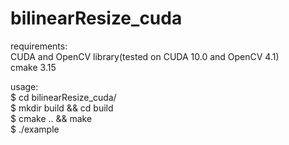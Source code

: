 # bilinearResize_cuda
requirements:  
  CUDA and OpenCV library(tested on CUDA 10.0 and OpenCV 4.1)  
  cmake 3.15  
  
usage:  
  $ cd bilinearResize_cuda/  
  $ mkdir build && cd build  
  $ cmake .. && make  
  $ ./example
  
